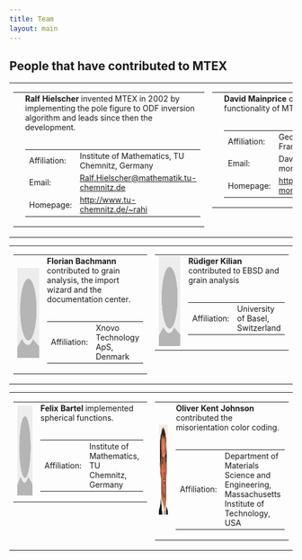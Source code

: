```yaml
---
title: Team
layout: main
---
```


## People that have contributed to MTEX

<table border='0' cellpadding='0'><tr>
    <td valign="top" width="50%">
      <table border='0' cellpadding='10'><tr>
	  <td valign="top" width="140">
	    <img src='files/pic/hielscher2.jpg' alt='Picture of Ralf Hielscher' height='160' width='120' border='0'/>
	    <a id="contact:fmm"></a>
	  </td><td valign="top">
	    <b>Ralf Hielscher</b> invented MTEX in 2002 by implementing the pole
	    figure to ODF inversion algorithm and leads since then the development.<br /><br />
	    <table border='0' cellpadding='3'><tr>
		<td> Affiliation: </td>
		<td> Institute of Mathematics, TU Chemnitz, Germany </td>
	      </tr><tr>
		<td> Email: </td>
		<td> <a href="mailto:mail">Ralf.Hielscher@mathematik.tu-chemnitz.de</a> </td>
	      </tr><tr>
		<td> Homepage: </td>
		<td> <a href="http://www.tu-chemnitz.de/~rahi">http://www.tu-chemnitz.de/~rahi</a></td>
	    </tr></table>
	  </td>
      </tr></table>
    </td><td valign="top" width="50%">
      <table border='0' cellpadding='10'><tr>
	  <td valign="top" width="140">
	    <img src='files/pic/mainprice.jpg' alt='Picture of David Mainprice' height='160' width='120' border='0'/>
	    <a id="contact:p2nfft"></a>
	  </td><td valign="top">
	    <b>David Mainprice</b> contributed to the tensor functionality of MTEX.<br /><br />
	    <table border='0' cellpadding='3'><tr>
		<td> Affiliation: </td>
		<td> Geosciences Montpellier, France</td>
	      </tr><tr>
		<td> Email: </td>
		<td> <a href="mailto:David.Mainprice@gm.univ-montp2.fr"></a>David.Mainprice@gm.univ-montp2.fr</td>
	      </tr><tr>
		<td> Homepage: </td>
		<td> <a href="http://www.gm.univ-montp2.fr/PERSO/mainprice/">http://www.gm.univ-montp2.fr/PERSO/mainprice/</a>
		</td>
	    </tr></table>
	  </td>
      </tr></table>
    </td>
</tr></table>


<table border='0' cellpadding='0'><tr>
    <td valign="top" width="50%">
      <table border='0' cellpadding='10'><tr>
	  <td width="140">
	    <img src='files/pic/unknown.jpg' alt='Picture of Florian Bachmann' height='160' width='120' border='0'/>
	    <a id="contact:memd"></a>
	  </td><td valign="top">
	    <b>Florian Bachmann</b> contributed to grain analysis, the import wizard and
	    the documentation center.<br /><br />
	    <table border='0' cellpadding='3'><tr>
		<td> Affiliation: </td>
		<td> Xnovo Technology ApS, Denmark </td>
	    </tr></table>
	  </td>
      </tr></table>
    </td><td valign="top" width="50%">
      <table border='0' cellpadding='10'><tr>
	  <td width="140">
	    <img src='files/pic/unknown.jpg' alt='Picture of Florian Bachmann' height='160' width='120' border='0'/>
	    <a id="contact:memd"></a>
	  </td><td valign="top">
	    <b>Rüdiger Kilian</b> contributed to EBSD and grain analysis <br /><br />
	    <table border='0' cellpadding='3'><tr>
		<td> Affiliation: </td>
		<td> University of Basel, Switzerland </td>
	    </tr></table>
	  </td>
      </tr></table>
    </td>
</tr></table>

<table border='0' cellpadding='0'><tr>
    <td valign="top" width="50%">
      <table border='0' cellpadding='10'><tr>
	  <td width="140">
	    <img src='files/pic/unknown.jpg' alt='Picture of Felix Bartel' height='160' width='120' border='0'/>
	    <a id="contact:memd"></a>
	  </td><td valign="top">
	    <b>Felix Bartel</b> implemented spherical functions.<br /><br />
	    <table border='0' cellpadding='3'><tr>
		<td> Affiliation: </td>
		<td> Institute of Mathematics, TU Chemnitz, Germany</td>
	    </tr></table>
	  </td>
      </tr></table>
    </td><td valign="top" width="50%">
      <table border='0' cellpadding='10'><tr>
	  <td width="140">
	    <img src='files/pic/Oliver_Johnson.jpg' alt='Picture of Oliver Kent Johnson' height='160' width='120' border='0'/>
	    <a id="contact:p2nfft"></a>
	  </td><td valign="top" width="3*">
	    <b>Oliver Kent Johnson</b> contributed the misorientation color coding.  <br/><br />
	    <table border='0' cellpadding='3'><tr>
		<td> Affiliation: </td>
		<td> Department of Materials Science and Engineering, Massachusetts Institute of Technology, USA</td>
	    </tr></table>
	  </td>
      </tr></table>
    </td>
</tr></table>
